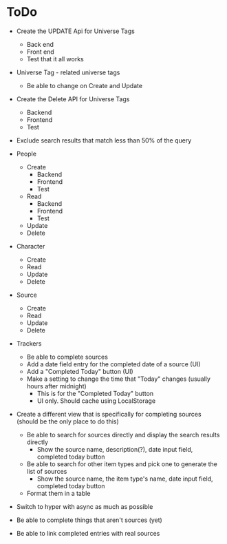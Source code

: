 # ToDo
- Create the UPDATE Api for Universe Tags
    - Back end
    - Front end
    - Test that it all works
- Universe Tag - related universe tags
    - Be able to change on Create and Update
- Create the Delete API for Universe Tags
    - Backend
    - Frontend
    - Test
- Exclude search results that match less than 50% of the query
- People
    - Create
        - Backend
        - Frontend
        - Test
    - Read
        - Backend
        - Frontend
        - Test
    - Update
    - Delete
- Character
    - Create
    - Read
    - Update
    - Delete
- Source
    - Create
    - Read
    - Update
    - Delete
- Trackers
    - Be able to complete sources
    - Add a date field entry for the completed date of a source (UI)
    - Add a "Completed Today" button (UI)
    - Make a setting to change the time that "Today" changes (usually hours after midnight)
        - This is for the "Completed Today" button
        - UI only. Should cache using LocalStorage
- Create a different view that is specifically for completing sources (should be the only place to do this)
    - Be able to search for sources directly and display the search results directly
        - Show the source name, description(?), date input field, completed today button
    - Be able to search for other item types and pick one to generate the list of sources
        - Show the source name, the item type's name, date input field, completed today button
    - Format them in a table

- Switch to hyper with async as much as possible
- Be able to complete things that aren't sources (yet)
- Be able to link completed entries with real sources
